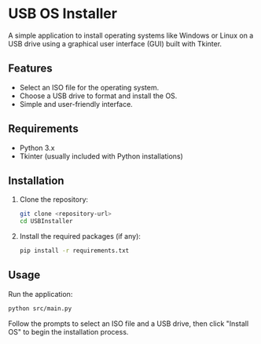 # USB OS Installer

A simple application to install operating systems like Windows or Linux on a USB drive using a graphical user interface (GUI) built with Tkinter.

## Features
- Select an ISO file for the operating system.
- Choose a USB drive to format and install the OS.
- Simple and user-friendly interface.

## Requirements
- Python 3.x
- Tkinter (usually included with Python installations)

## Installation
1. Clone the repository:
   ```bash
   git clone <repository-url>
   cd USBInstaller
   ```

2. Install the required packages (if any):
   ```bash
   pip install -r requirements.txt
   ```

## Usage
Run the application:
```bash
python src/main.py
```

Follow the prompts to select an ISO file and a USB drive, then click "Install OS" to begin the installation process.
